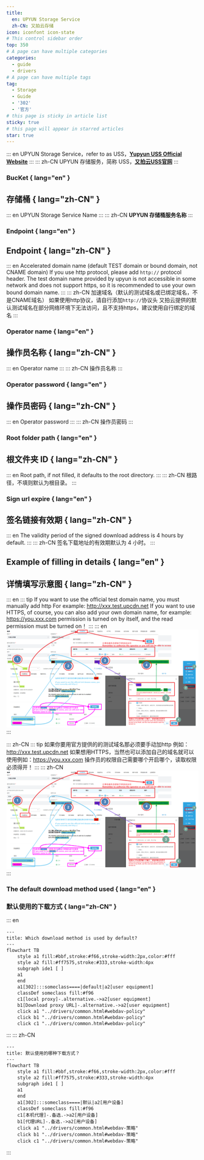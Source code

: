 ```yaml
---
title:
  en: UPYUN Storage Service
  zh-CN: 又拍云存储
icon: iconfont icon-state
# This control sidebar order
top: 350
# A page can have multiple categories
categories:
  - guide
  - drivers
# A page can have multiple tags
tag:
  - Storage
  - Guide
  - '302'
  - '官方'
# this page is sticky in article list
sticky: true
# this page will appear in starred articles
star: true
---
```


::: en
UPYUN Storage Service，refer to as USS，[**Yupyun USS Official Website**](https://console.upyun.com/services/file/)
:::
::: zh-CN
UPYUN 存储服务，简称 USS，[**又拍云USS官网**](https://console.upyun.com/services/file/)
:::

### **BucKet** { lang="en" }

## **存储桶** { lang="zh-CN" }

::: en
UPYUN Storage Service Name
:::
::: zh-CN
**UPYUN 存储桶服务名称**
:::

### **Endpoint** { lang="en" }

## **Endpoint** { lang="zh-CN" }

::: en
Accelerated domain name (default TEST domain or bound domain, not CNAME domain)
If you use http protocol, please add `http://` protocol header.
The test domain name provided by upyun is not accessible in some network and does not support https, so it is recommended to use your own bound domain name.
:::
::: zh-CN
加速域名（默认的测试域名或已绑定域名，不是CNAME域名）
如果使用http协议，请自行添加`http://`协议头
又拍云提供的默认测试域名在部分网络环境下无法访问，且不支持https，建议使用自行绑定的域名
:::

### **Operator name** { lang="en" }

## **操作员名称** { lang="zh-CN" }

::: en
Operator name
:::
::: zh-CN
操作员名称
:::

### **Operator password** { lang="en" }

## **操作员密码** { lang="zh-CN" }

::: en
Operator password
:::
::: zh-CN
操作员密码
:::

### **Root folder path** { lang="en" }

## **根文件夹 ID** { lang="zh-CN" }

::: en
Root path, if not filled, it defaults to the root directory.
:::
::: zh-CN
根路径，不填则默认为根目录。
:::

### **Sign url expire** { lang="en" }

## **签名链接有效期** { lang="zh-CN" }

::: en
The validity period of the signed download address is 4 hours by default.
:::
::: zh-CN
签名下载地址的有效期默认为 4 小时。
:::

## **Example of filling in details** { lang="en" }

## **详情填写示意图** { lang="zh-CN" }

::: en
::: tip
If you want to use the official test domain name, you must manually add http For example: http://xxx.test.upcdn.net
If you want to use HTTPS, of course, you can also add your own domain name, for example: https://you.xxx.com
permission is turned on by itself, and the read permission must be turned on！
:::
::: en
![s3](/img/drivers/s3/up.png)
:::

::: zh-CN
::: tip
如果你要用官方提供的的测试域名那必须要手动加http 例如： http://xxx.test.upcdn.net
如果想用HTTPS，当然也可以添加自己的域名就可以使用例如：https://you.xxx.com
操作员的权限自己需要哪个开启哪个，读取权限必须得开！
:::
::: zh-CN
![s3](/img/drivers/s3/up.png)
:::

### **The default download method used** { lang="en" }

### **默认使用的下载方式** { lang="zh-CN" }

::: en

```mermaid
---
title: Which download method is used by default?
---
flowchart TB
    style a1 fill:#bbf,stroke:#f66,stroke-width:2px,color:#fff
    style a2 fill:#ff7575,stroke:#333,stroke-width:4px
    subgraph ide1 [ ]
    a1
    end
    a1[302]:::someclass====|default|a2[user equipment]
    classDef someclass fill:#f96
    c1[local proxy]-.alternative.->a2[user equipment]
    b1[Download proxy URL]-.alternative.->a2[user equipment]
    click a1 "../drivers/common.html#webdav-policy"
    click b1 "../drivers/common.html#webdav-policy"
    click c1 "../drivers/common.html#webdav-policy"
```

:::
::: zh-CN

```mermaid
---
title: 默认使用的哪种下载方式？
---
flowchart TB
    style a1 fill:#bbf,stroke:#f66,stroke-width:2px,color:#fff
    style a2 fill:#ff7575,stroke:#333,stroke-width:4px
    subgraph ide1 [ ]
    a1
    end
    a1[302]:::someclass====|默认|a2[用户设备]
    classDef someclass fill:#f96
    c1[本机代理]-.备选.->a2[用户设备]
    b1[代理URL]-.备选.->a2[用户设备]
    click a1 "../drivers/common.html#webdav-策略"
    click b1 "../drivers/common.html#webdav-策略"
    click c1 "../drivers/common.html#webdav-策略"
```

:::
